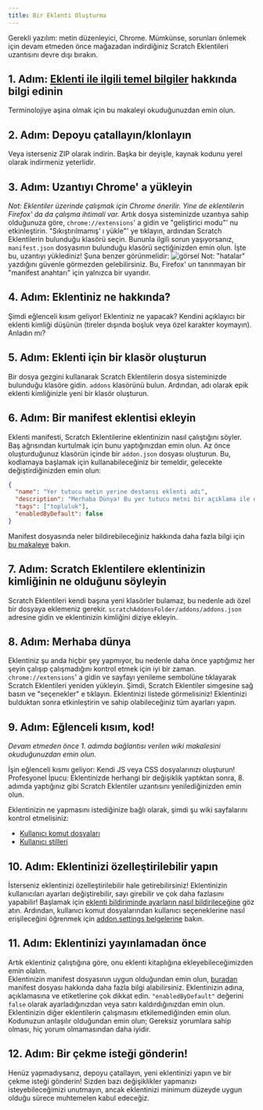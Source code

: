 ```yaml
---
title: Bir Eklenti Oluşturma
---
```

Gerekli yazılım: metin düzenleyici, Chrome.
Mümkünse, sorunları önlemek için devam etmeden önce mağazadan indirdiğiniz Scratch Eklentileri uzantısını devre dışı bırakın.

## 1. Adım: [Eklenti ile ilgili temel bilgiler](/docs/develop/getting-started/addon-basics/) hakkında bilgi edinin
Terminolojiye aşina olmak için bu makaleyi okuduğunuzdan emin olun.

## 2. Adım: Depoyu çatallayın/klonlayın
Veya isterseniz ZIP olarak indirin. Başka bir deyişle, kaynak kodunu yerel olarak indirmeniz yeterlidir.

## 3. Adım: Uzantıyı Chrome' a yükleyin
*Not: Eklentiler üzerinde çalışmak için Chrome önerilir. Yine de eklentilerin Firefox' da da çalışma ihtimali var.*
Artık dosya sisteminizde uzantıya sahip olduğunuza göre, `chrome://extensions`' a gidin ve "geliştirici modu"' nu etkinleştirin.
"Sıkıştırılmamış' ı yükle"' ye tıklayın, ardından Scratch Eklentilerin bulunduğu klasörü seçin. Bununla ilgili sorun yaşıyorsanız, `manifest.json` dosyasının bulunduğu klasörü seçtiğinizden emin olun.
İşte bu, uzantıyı yüklediniz! Şuna benzer görünmelidir:
![görsel](https://user-images.githubusercontent.com/17484114/91502527-accfd580-e89e-11ea-9e16-7daa2b808379.png)
Not: "hatalar" yazdığını güvenle görmezden gelebilirsiniz. Bu, Firefox' un tanınmayan bir "manifest anahtarı" için yalnızca bir uyarıdır.

## 4. Adım: Eklentiniz ne hakkında?
Şimdi eğlenceli kısım geliyor!
Eklentiniz ne yapacak? Kendini açıklayıcı bir eklenti kimliği düşünün (tireler dışında boşluk veya özel karakter koymayın).
Anladın mı?

## 5. Adım: Eklenti için bir klasör oluşturun
Bir dosya gezgini kullanarak Scratch Eklentilerin dosya sisteminizde bulunduğu klasöre gidin. `addons` klasörünü bulun.
Ardından, adı olarak epik eklenti kimliğinizle yeni bir klasör oluşturun.

## 6. Adım: Bir manifest eklentisi ekleyin
Eklenti manifesti, Scratch Eklentilerine eklentinizin nasıl çalıştığını söyler. Baş ağrısından kurtulmak için bunu yaptığınızdan emin olun.
Az önce oluşturduğunuz klasörün içinde bir `addon.json` dosyası oluşturun.
Bu, kodlamaya başlamak için kullanabileceğiniz bir temeldir, gelecekte değiştirdiğinizden emin olun:
``` json
{
  "name": "Yer tutucu metin yerine destansı eklenti adı",
  "description": "Merhaba Dünya! Bu yer tutucu metni bir açıklama ile değiştirmek gerçekten akıllıca olur.",
  "tags": ["topluluk"],
  "enabledByDefault": false
}
```
Manifest dosyasında neler bildirebileceğiniz hakkında daha fazla bilgi için [bu makaleye](/docs/reference/addon-manifest/) bakın.


## 7. Adım: Scratch Eklentilere eklentinizin kimliğinin ne olduğunu söyleyin
Scratch Eklentileri kendi başına yeni klasörler bulamaz, bu nedenle adı özel bir dosyaya eklemeniz gerekir.
`scratchAddonsFolder/addons/addons.json` adresine gidin ve eklentinizin kimliğini diziye ekleyin.

## 8. Adım: Merhaba dünya
Eklentiniz şu anda hiçbir şey yapmıyor, bu nedenle daha önce yaptığımız her şeyin çalışıp çalışmadığını kontrol etmek için iyi bir zaman.
` chrome://extensions`' a gidin ve sayfayı yenileme sembolüne tıklayarak Scratch Eklentileri yeniden yükleyin.
Şimdi, Scratch Eklentiler simgesine sağ basın ve "seçenekler" e tıklayın.
Eklentinizi listede görmelisiniz! Eklentinizi bulduktan sonra etkinleştirin ve sahip olabileceğiniz tüm ayarları yapın.

## 9. Adım: Eğlenceli kısım, kod!
*Devam etmeden önce 1. adımda bağlantısı verilen wiki makalesini okuduğunuzdan emin olun.*

İşin eğlenceli kısmı geliyor: Kendi JS veya CSS dosyalarınızı oluşturun! Profesyonel İpucu: Eklentinizde herhangi bir değişiklik yaptıktan sonra, 8. adımda yaptığınız gibi Scratch Eklentiler uzantısını yenilediğinizden emin olun.

Eklentinizin ne yapmasını istediğinize bağlı olarak, şimdi şu wiki sayfalarını kontrol etmelisiniz:
- [Kullanıcı komut dosyaları](/docs/develop/addon-types/userscripts)
- [Kullanıcı stilleri](/docs/develop/addon-types/userstyles)

## 10. Adım: Eklentinizi özelleştirilebilir yapın
İsterseniz eklentinizi özelleştirilebilir hale getirebilirsiniz!
Eklentinizin kullanıcıları ayarları değiştirebilir, sayı girebilir ve çok daha fazlasını yapabilir!
Başlamak için [eklenti bildiriminde ayarların nasıl bildirileceğine](/docs/reference/addon-manifest/#settings-object) göz atın.
Ardından, kullanıcı komut dosyalarından kullanıcı seçeneklerine nasıl erişileceğini öğrenmek için [addon.settings belgelerine](/docs/reference/addon-api/addon.settings) bakın.

## 11. Adım: Eklentinizi yayınlamadan önce
Artık eklentiniz çalıştığına göre, onu eklenti kitaplığına ekleyebileceğimizden emin olalım.  
Eklentinizin manifest dosyasının uygun olduğundan emin olun, [buradan](/docs/reference/addon-manifest) manifest dosyası hakkında daha fazla bilgi alabilirsiniz. Eklentinizin adına, açıklamasına ve etiketlerine çok dikkat edin. `"enabledByDefault"` değerini `false` olarak ayarladığınızdan veya satırı kaldırdığınızdan emin olun.
Eklentinizin diğer eklentilerin çalışmasını etkilemediğinden emin olun.
Kodunuzun anlaşılır olduğundan emin olun; Gereksiz yorumlara sahip olması, hiç yorum olmamasından daha iyidir.

## 12. Adım: Bir çekme isteği gönderin!
Henüz yapmadıysanız, depoyu çatallayın, yeni eklentinizi yapın ve bir çekme isteği gönderin!
Sizden bazı değişiklikler yapmanızı isteyebileceğimizi unutmayın, ancak eklentinizi minimum düzeyde uygun olduğu sürece muhtemelen kabul edeceğiz.
